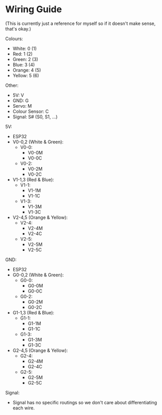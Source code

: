 # Wiring Guide
(This is currently just a reference for myself so if it doesn't make sense, that's okay.)

Colours:
- White: 0 (1)
- Red: 1 (2)
- Green: 2 (3)
- Blue: 3 (4)
- Orange: 4 (5)
- Yellow: 5 (6)

Other:
- 5V: V
- GND: G
- Servo: M
- Colour Sensor: C
- Signal: S# (S0, S1, ...)

5V:
- ESP32
- V0-0,2 (White & Green):
    - V0-0:
        - V0-0M
        - V0-0C
    - V0-2:
        - V0-2M
        - V0-2C
- V1-1,3 (Red & Blue):
    - V1-1:
        - V1-1M
        - V1-1C
    - V1-3:
        - V1-3M
        - V1-3C
- V2-4,5 (Orange & Yellow):
    - V2-4:
        - V2-4M
        - V2-4C
    - V2-5:
        - V2-5M
        - V2-5C

GND:
- ESP32
- G0-0,2 (White & Green):
    - G0-0:
        - G0-0M
        - G0-0C
    - G0-2:
        - G0-2M
        - G0-2C
- G1-1,3 (Red & Blue):
    - G1-1:
        - G1-1M
        - G1-1C
    - G1-3:
        - G1-3M
        - G1-3C
- G2-4,5 (Orange & Yellow):
    - G2-4:
        - G2-4M
        - G2-4C
    - G2-5:
        - G2-5M
        - G2-5C

Signal:
- Signal has no specific routings so we don't care about differentiating each wire.